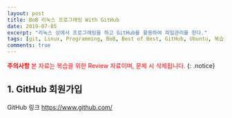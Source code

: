 ```yaml
---
layout: post
title: BoB 리눅스 프로그래밍 With GitHub
date: 2019-07-05
excerpt: "리눅스 상에서 프로그래밍을 하고 GitHub를 활용하여 파일관리를 한다."
tags: [git, Linux, Programming, BoB, Best of Best, GitHub, Ubuntu, 복습]
comments: true
---
```


<span style="color:red"> **주의사항** 본 자료는 복습을 위한 Review 자료이며, 문제 시 삭제됩니다.</span>
{: .notice}


## 1. GitHub 회원가입

GitHub 링크 <https://www.github.com/>

